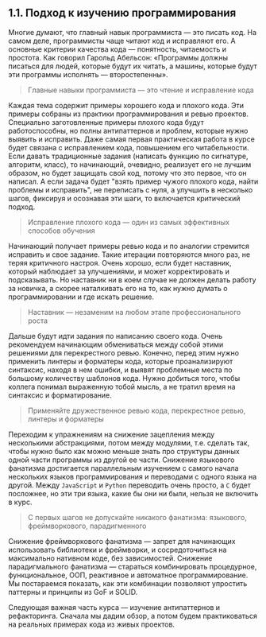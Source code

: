 ## 1.1. Подход к изучению программирования

Многие думают, что главный навык программиста — это писать код. На самом деле, программисты чаще читают код и исправляют его. А основные критерии качества кода — понятность, читаемость и простота. Как говорил Гарольд Абельсон: «Программы должны писаться для людей, которые будут их читать, а машины, которые будут эти программы исполнять — второстепенны».

> Главные навыки программиста — это чтение и исправление кода

Каждая тема содержит примеры хорошего кода и плохого кода. Эти примеры собраны из практики программирования и ревью проектов. Специально заготовленные примеры плохого кода будут работоспособны, но полны антипаттернов и проблем, которые нужно выявить и исправить. Даже самая первая практическая работа в курсе будет связана с исправлением кода, повышением его читабельности. Если давать традиционные задания (написать функцию по сигнатуре, алгоритм, класс), то начинающий, очевидно, реализует его не лучшим образом, но будет защищать свой код, потому что это первое, что он написал. А если задача будет "взять пример чужого плохого кода, найти проблемы и исправить", не переписать с нуля, а улучшить в несколько шагов, фиксируя и осознавая эти шаги, то включается критический подход.

> Исправление плохого кода — один из самых эффективных способов обучения

Начинающий получает примеры ревью кода и по аналогии стремится исправить и свое задание. Такие итерации повторяются много раз, не теряя критичного настроя. Очень хорошо, если будет наставник, который наблюдает за улучшениями, и может корректировать и подсказывать. Но наставник ни в коем случае не должен делать работу за новичка, а скорее наталкивать его на то, как нужно думать о программировании и где искать решение.

> Наставник — незаменим на любом этапе профессионального роста

Дальше будут идти задания по написанию своего кода. Очень рекомендуем начинающим обмениваться между собой этими решениями для перекрестного ревью. Конечно, перед этим нужно применить линтеры и форматеры кода, которые проанализируют синтаксис, находя в нем ошибки, и выявят проблемные места по большому количеству шаблонов кода. Нужно добиться того, чтобы коллега понимал выраженную тобой мысль, а не тратил время на синтаксис и форматирование.

> Применяйте дружественное ревью кода, перекрестное ревью, линтеры и форматеры

Переходим к упражнениям на снижение зацепления между несколькими абстракциями, потом между модулями, т.е. сделать так, чтобы нужно было как можно меньше знать про структуры данных одной части программы из другой ее части. Снижение языкового фанатизма достигается параллельным изучением с самого начала нескольких языков программирования и переводами с одного языка на другой. Между `JavaScript` и `Python` переводить очень просто, а `C` будет посложнее, но эти три языка, какие бы они ни были, нельзя не включить в курс.

> С первых шагов не допускайте никакого фанатизма: языкового, фреймворкового, парадигменного

Снижение фреймворкового фанатизма — запрет для начинающих использовать библиотеки и фреймворки, и сосредоточиться на максимально нативном коде, без зависимостей. Снижение парадигмального фанатизма — стараться комбинировать процедурное, функциональное, ООП, реактивное и автоматное программирование. Мы постараемся показать, как эти комбинации позволяют упростить паттерны и принципы из GoF и SOLID.

Следующая важная часть курса — изучение антипаттернов и рефакторинга. Сначала мы дадим обзор, а потом будем практиковаться на реальных примерах кода из живых проектов.
